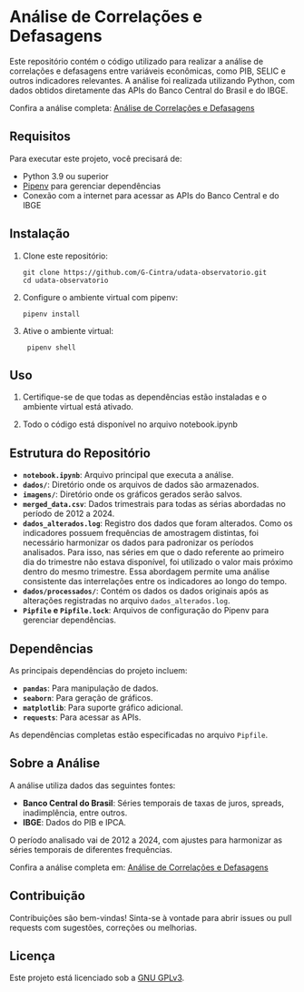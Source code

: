 # Análise de Correlações e Defasagens

Este repositório contém o código utilizado para realizar a análise de correlações e defasagens entre variáveis econômicas, como PIB, SELIC e outros indicadores relevantes. A análise foi realizada utilizando Python, com dados obtidos diretamente das APIs do Banco Central do Brasil e do IBGE.

Confira a análise completa: [Análise de Correlações e Defasagens](https://udata.dev/analise-de-correlacoes-e-defasagens/)

## Requisitos

Para executar este projeto, você precisará de:

- Python 3.9 ou superior
- [Pipenv](https://pipenv.pypa.io/en/latest/) para gerenciar dependências
- Conexão com a internet para acessar as APIs do Banco Central e do IBGE

## Instalação

1. Clone este repositório:
   ```
   git clone https://github.com/G-Cintra/udata-observatorio.git
   cd udata-observatorio
   ```
2. Configure o ambiente virtual com pipenv:
   
   ```
   pipenv install
   ```

3. Ative o ambiente virtual:
   ```
    pipenv shell
   ```

## Uso

1. Certifique-se de que todas as dependências estão instaladas e o ambiente virtual está ativado.

2. Todo o código está disponível no arquivo notebook.ipynb

## Estrutura do Repositório

- **`notebook.ipynb`**: Arquivo principal que executa a análise.
- **`dados/`**: Diretório onde os arquivos de dados são armazenados.
- **`imagens/`**: Diretório onde os gráficos gerados serão salvos.
- **`merged_data.csv`**: Dados trimestrais para todas as sérias abordadas no período de 2012 a 2024.
- **`dados_alterados.log`**: Registro dos dados que foram alterados. Como os indicadores possuem frequências de amostragem distintas, foi necessário harmonizar os dados para padronizar os períodos analisados. Para isso, nas séries em que o dado referente ao primeiro dia do trimestre não estava disponível, foi utilizado o valor mais próximo dentro do mesmo trimestre. Essa abordagem permite uma análise consistente das interrelações entre os indicadores ao longo do tempo.
- **`dados/processados/`**: Contém os dados os dados originais após as alterações registradas no arquivo `dados_alterados.log`.
- **`Pipfile` e `Pipfile.lock`**: Arquivos de configuração do Pipenv para gerenciar dependências.

## Dependências

As principais dependências do projeto incluem:

- **`pandas`**: Para manipulação de dados.
- **`seaborn`**: Para geração de gráficos.
- **`matplotlib`**: Para suporte gráfico adicional.
- **`requests`**: Para acessar as APIs.

As dependências completas estão especificadas no arquivo `Pipfile`.

## Sobre a Análise

A análise utiliza dados das seguintes fontes:

- **Banco Central do Brasil**: Séries temporais de taxas de juros, spreads, inadimplência, entre outros.
- **IBGE**: Dados do PIB e IPCA.

O período analisado vai de 2012 a 2024, com ajustes para harmonizar as séries temporais de diferentes frequências.

Confira a análise completa em: [Análise de Correlações e Defasagens](https://udata.dev/analise-de-correlacoes-e-defasagens/)

## Contribuição

Contribuições são bem-vindas! Sinta-se à vontade para abrir issues ou pull requests com sugestões, correções ou melhorias.

## Licença

Este projeto está licenciado sob a [GNU GPLv3](LICENSE).
